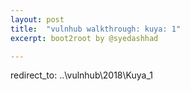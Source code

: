 ```yaml
---
layout: post
title:  "vulnhub walkthrough: kuya: 1"
excerpt: boot2root by @syedashhad

---
```


redirect_to: ..\vulnhub\2018\Kuya_1
